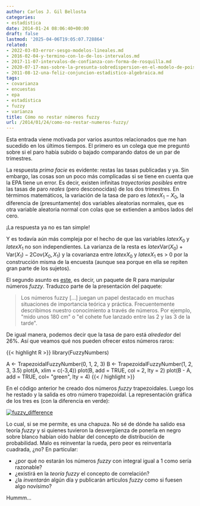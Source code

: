 ```yaml
---
author: Carlos J. Gil Bellosta
categories:
- estadística
date: 2014-01-24 08:06:40+00:00
draft: false
lastmod: '2025-04-06T19:05:07.728864'
related:
- 2022-03-03-error-sesgo-modelos-lineales.md
- 2016-02-04-y-termino-con-lo-de-los-intervalos.md
- 2017-11-07-intervalos-de-confianza-con-forma-de-rosquilla.md
- 2020-07-17-mas-sobre-la-presunta-sobredispersion-en-el-modelo-de-poisson.md
- 2011-08-12-una-feliz-conjuncion-estadistico-algebraica.md
tags:
- covarianza
- encuestas
- epa
- estadística
- fuzzy
- varianza
title: Cómo no restar números fuzzy
url: /2014/01/24/como-no-restar-numeros-fuzzy/
---
```


Esta entrada viene motivada por varios asuntos relacionados que me han sucedido en los últimos tiempos. El primero es un colega que me preguntó sobre si el paro había subido o bajado comparando datos de un par de trimestres.

La respuesta _prima facie_ es evidente: restas las tasas publicadas y ya. Sin embargo, las cosas son un poco más complicadas si se tiene en cuenta que la EPA tiene un error. Es decir, existen infinitas _trayectorias posibles_ entre las tasas de paro _reales_ (pero desconocidas) de los dos trimestres. En térmimos matemáticos, la variación de la tasa de paro es $latex X_1 - X_0$, la diferencia de (presuntamente) dos variables aleatorias normales, que es otra variable aleatoria normal con colas que se extienden a ambos lados del cero.

¡La respuesta ya no es tan simple!

Y es todavía aún más compleja por el hecho de que las variables $latex X_0$ y $latex X_1$ no son independientes. La varianza de la resta es $latex \text{Var}(X_0) + \text{Var}(X_1) - 2 \text{Cov}(X_0, X_1)$ y la covarianza entre $latex X_0$ y $latex X_1$ es > 0 por la construcción misma de la encuesta (aunque sea porque en ella se repiten gran parte de los sujetos).

El segundo asunto es [este](https://github.com/Rexamine/FuzzyNumbers), es decir, un paquete de R para manipular números _fuzzy_. Traduzco parte de la presentación del paquete:

> Los números fuzzy [...] juegan un papel destacado en muchas situaciones de importancia teórica y práctica. Frecuentemente describimos nuestro conocimiento a través de números. Por ejemplo, "mido unos 180 cm" o "el cohete fue lanzado entre las 2 y las 3 de la tarde".

De igual manera, podemos decir que la tasa de paro está _alrededor_ del 26%. Así que veamos qué nos pueden ofrecer estos números raros:

{{< highlight R >}}
library(FuzzyNumbers)

A <- TrapezoidalFuzzyNumber(0, 1, 2, 3)
B <- TrapezoidalFuzzyNumber(1, 2, 3, 3.5)
plot(A, xlim = c(-3,4))
plot(B, add = TRUE, col = 2, lty = 2)
plot(B - A, add = TRUE, col= "green", lty = 4)
{{< / highlight >}}

En el código anterior he creado dos números _fuzzy_ trapezoidales. Luego los he restado y la salida es otro número trapezoidal. La representación gráfica de los tres es (con la diferencia en verde):

[![fuzzy_difference](/wp-uploads/2014/01/fuzzy_difference.png#center)
](/wp-uploads/2014/01/fuzzy_difference.png#center)

Lo cual, si se me permite, es una chapuza. No sé de dónde ha salido esa teoría _fuzzy_ y si quienes tuvieron la desvergüenza de ponerla en negro sobre blanco habían oído hablar del concepto de distribución de probabilidad. Malo es reinventar la rueda, pero peor es reinventarla cuadrada, ¿no? En particular:

* ¿por qué no estarán los números _fuzzy_ con integral igual a 1 como sería razonable?
* ¿existirá en la _teoría fuzzy_ el concepto de correlación?
* ¿la _inventarán_ algún día y publicarán artículos _fuzzy_ como si fuesen algo novísimo?

Hummm...